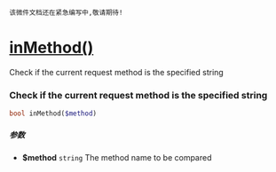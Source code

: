     该微件文档还在紧急编写中,敬请期待!
[inMethod()](http://twinh.github.com/widget/api/inMethod)
=========================================================

Check if the current request method is the specified string

### Check if the current request method is the specified string
```php
bool inMethod($method)
```

##### 参数
* **$method** `string` The method name to be compared

